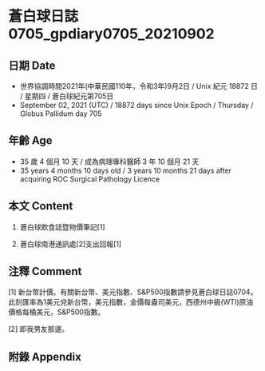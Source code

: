 [_metadata_:encoding]: - "utf-8"
[_metadata_:language]: - "zh-Hant-TW"
[_metadata_:fileformat]: - "markdown"
[_metadata_:MIME_type]: - "text/plain"
[_metadata_:markdown_version]: - "commonmark version 0.30"
[_metadata_:markdown_spec]: - "https://spec.commonmark.org/0.30/"

# 蒼白球日誌0705_gpdiary0705_20210902 #

## 日期 Date ##

* 世界協調時間2021年(中華民國110年，令和3年)9月2日 / Unix 紀元 18872 日 / 星期四 / 蒼白球紀元第705日
* September 02, 2021 (UTC) / 18872 days since Unix Epoch / Thursday / Globus Pallidum day 705

## 年齡 Age ##

* 35 歲 4 個月 10 天 / 成為病理專科醫師 3 年 10 個月 21 天
* 35 years 4 months 10 days old / 3 years 10 months 21 days after acquiring ROC Surgical Pathology Licence

## 本文 Content ##

1. 蒼白球飲食誌暨物價筆記[1]

    
2. 蒼白球南港通訊處[2]支出回報[1]

    

## 注釋 Comment ##

[1] 新台幣計價。有關新台幣、美元指數、S&P500指數請參見蒼白球日誌0704。此刻匯率為1美元兌新台幣，美元指數，金價每盎司美元，西德州中級(WTI)原油價格每桶美元，S&P500指數。


[2] 即我男友那邊。



## 附錄 Appendix ##

